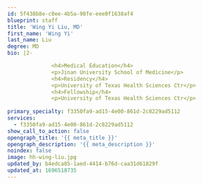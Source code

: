 ```yaml
---
id: 5f438b8e-c0ee-4b5a-98fe-eee0f1638af4
blueprint: staff
title: 'Wing Yi Liu, MD'
first_name: 'Wing Yi'
last_name: Liu
degree: MD
bio: |2-

              <h4>Medical Education</h4>
              <p>Jinan University School of Medicine</p>
              <h4>Residency</h4>
              <p>University of Texas Health Sciences Ctr</p>
              <h4>Fellowship</h4>
              <p>University of Texas Health Sciences Ctr</p>
          
primary_specialty: f3350fa9-ad15-4e00-861d-2c8229ad5112
services:
  - f3350fa9-ad15-4e00-861d-2c8229ad5112
show_call_to_action: false
opengraph_title: '{{ meta_title }}'
opengraph_description: '{{ meta_description }}'
noindex: false
image: hh-wing-liu.jpg
updated_by: b4edca85-1aed-4414-b76d-caa31d61829f
updated_at: 1696518735
---
```

